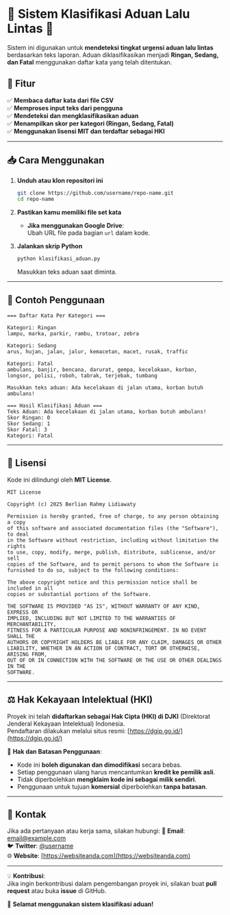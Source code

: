 # 🚦 Sistem Klasifikasi Aduan Lalu Lintas 🚦

Sistem ini digunakan untuk **mendeteksi tingkat urgensi aduan lalu lintas** berdasarkan teks laporan. Aduan diklasifikasikan menjadi **Ringan, Sedang, dan Fatal** menggunakan daftar kata yang telah ditentukan.

## 📌 Fitur
✅ **Membaca daftar kata dari file CSV**  
✅ **Memproses input teks dari pengguna**  
✅ **Mendeteksi dan mengklasifikasikan aduan**  
✅ **Menampilkan skor per kategori (Ringan, Sedang, Fatal)**  
✅ **Menggunakan lisensi MIT dan terdaftar sebagai HKI**  

---

## 📥 Cara Menggunakan
1. **Unduh atau klon repositori ini**
   ```bash
   git clone https://github.com/username/repo-name.git
   cd repo-name
   ```

2. **Pastikan kamu memiliki file set kata**  
   - **Jika menggunakan Google Drive**:  
     Ubah URL file pada bagian `url` dalam kode.

3. **Jalankan skrip Python**  
   ```bash
   python klasifikasi_aduan.py
   ```
   Masukkan teks aduan saat diminta.

---

## 📝 Contoh Penggunaan
```
=== Daftar Kata Per Kategori ===

Kategori: Ringan
lampu, marka, parkir, rambu, trotoar, zebra

Kategori: Sedang
arus, hujan, jalan, jalur, kemacetan, macet, rusak, traffic

Kategori: Fatal
ambulans, banjir, bencana, darurat, gempa, kecelakaan, korban, longsor, polisi, roboh, tabrak, terjebak, tumbang

Masukkan teks aduan: Ada kecelakaan di jalan utama, korban butuh ambulans!

=== Hasil Klasifikasi Aduan ===
Teks Aduan: Ada kecelakaan di jalan utama, korban butuh ambulans!
Skor Ringan: 0
Skor Sedang: 1
Skor Fatal: 3
Kategori: Fatal
```

---

## 📜 Lisensi
Kode ini dilindungi oleh **MIT License**.

```
MIT License

Copyright (c) 2025 Berlian Rahmy Lidiawaty

Permission is hereby granted, free of charge, to any person obtaining a copy
of this software and associated documentation files (the "Software"), to deal
in the Software without restriction, including without limitation the rights
to use, copy, modify, merge, publish, distribute, sublicense, and/or sell
copies of the Software, and to permit persons to whom the Software is
furnished to do so, subject to the following conditions:

The above copyright notice and this permission notice shall be included in all
copies or substantial portions of the Software.

THE SOFTWARE IS PROVIDED "AS IS", WITHOUT WARRANTY OF ANY KIND, EXPRESS OR
IMPLIED, INCLUDING BUT NOT LIMITED TO THE WARRANTIES OF MERCHANTABILITY,
FITNESS FOR A PARTICULAR PURPOSE AND NONINFRINGEMENT. IN NO EVENT SHALL THE
AUTHORS OR COPYRIGHT HOLDERS BE LIABLE FOR ANY CLAIM, DAMAGES OR OTHER
LIABILITY, WHETHER IN AN ACTION OF CONTRACT, TORT OR OTHERWISE, ARISING FROM,
OUT OF OR IN CONNECTION WITH THE SOFTWARE OR THE USE OR OTHER DEALINGS IN THE
SOFTWARE.
```

---

## ⚖️ Hak Kekayaan Intelektual (HKI)
Proyek ini telah **didaftarkan sebagai Hak Cipta (HKI) di DJKI** (Direktorat Jenderal Kekayaan Intelektual) Indonesia.  
Pendaftaran dilakukan melalui situs resmi: [https://dgip.go.id/](https://dgip.go.id/)

📌 **Hak dan Batasan Penggunaan**:
- Kode ini **boleh digunakan dan dimodifikasi** secara bebas.
- Setiap penggunaan ulang harus mencantumkan **kredit ke pemilik asli**.
- Tidak diperbolehkan **mengklaim kode ini sebagai milik sendiri**.
- Penggunaan untuk tujuan **komersial** diperbolehkan **tanpa batasan**.

---

## 📧 Kontak
Jika ada pertanyaan atau kerja sama, silakan hubungi:
📩 **Email**: [email@example.com](mailto:email@example.com)  
🐦 **Twitter**: [@username](https://twitter.com/username)  
🌐 **Website**: [https://websiteanda.com](https://websiteanda.com)

---

💡 **Kontribusi**:  
Jika ingin berkontribusi dalam pengembangan proyek ini, silakan buat **pull request** atau buka **issue** di GitHub.  

🚀 **Selamat menggunakan sistem klasifikasi aduan!**
